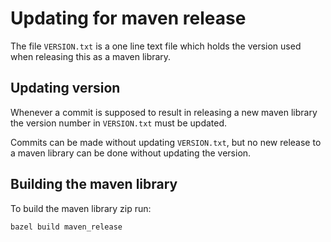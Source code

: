 # Updating for maven release

The file `VERSION.txt` is a one line text file which holds the version
used when releasing this as a maven library.

## Updating version

Whenever a commit is supposed to result in releasing a new maven library
the version number in `VERSION.txt` must be updated.

Commits can be made without updating `VERSION.txt`, but no new release
to a maven library can be done without updating the version.

## Building the maven library

To build the maven library zip run:

```
bazel build maven_release
```

